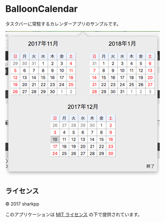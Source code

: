 # BalloonCalendar

タスクバーに常駐するカレンダーアプリのサンプルです。

![BalloonCalendar画面](./docs/ss.png)

## ライセンス

© 2017 sharkpp

このアプリケーションは [MIT ライセンス](LICENSE.ja-JP) の下で提供されています。

